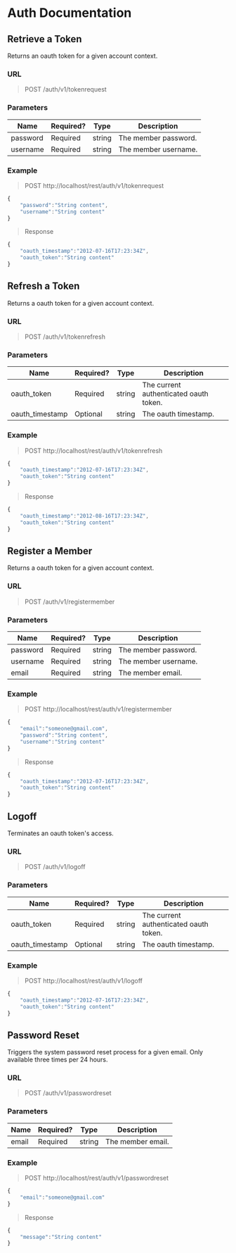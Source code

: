 # Auth Documentation

## Retrieve a Token

Returns an oauth token for a given account context.

### URL
> POST /auth/v1/tokenrequest

### Parameters

<table>
    <thead>
        <tr>
            <th>Name</th>
            <th>Required?</th>
            <th>Type</th>
            <th>Description</th>
        </tr>
    </thead>
    <tbody>
        <tr>
            <td>password</td>
            <td>Required</td>
            <td>string</td>
            <td>The member password.</td>
        </tr>
		<tr>
            <td>username</td>
            <td>Required</td>
            <td>string</td>
            <td>The member username.</td>
        </tr>
    </tbody>
</table>

### Example

> POST http://localhost/rest/auth/v1/tokenrequest
```js
{
	"password":"String content",
	"username":"String content"
}
```

> Response
```js
{
	"oauth_timestamp":"2012-07-16T17:23:34Z",
	"oauth_token":"String content"
}
```

## Refresh a Token

Returns a oauth token for a given account context.

### URL
> POST /auth/v1/tokenrefresh

### Parameters

<table>
    <thead>
        <tr>
            <th>Name</th>
            <th>Required?</th>
            <th>Type</th>
            <th>Description</th>
        </tr>
    </thead>
    <tbody>
        <tr>
            <td>oauth_token</td>
            <td>Required</td>
            <td>string</td>
            <td>The current authenticated oauth token.</td>
        </tr>
		<tr>
            <td>oauth_timestamp</td>
            <td>Optional</td>
            <td>string</td>
            <td>The oauth timestamp.</td>
        </tr>
    </tbody>
</table>

### Example

> POST http://localhost/rest/auth/v1/tokenrefresh
```js
{
	"oauth_timestamp":"2012-07-16T17:23:34Z",
	"oauth_token":"String content"
}
```

> Response
```js
{
	"oauth_timestamp":"2012-08-16T17:23:34Z",
	"oauth_token":"String content"
}
```

## Register a Member

Returns a oauth token for a given account context.

### URL
> POST /auth/v1/registermember

### Parameters

<table>
    <thead>
        <tr>
            <th>Name</th>
            <th>Required?</th>
            <th>Type</th>
            <th>Description</th>
        </tr>
    </thead>
    <tbody>
        <tr>
            <td>password</td>
            <td>Required</td>
            <td>string</td>
            <td>The member password.</td>
        </tr>
		<tr>
            <td>username</td>
            <td>Required</td>
            <td>string</td>
            <td>The member username.</td>
        </tr>
		<tr>
            <td>email</td>
            <td>Required</td>
            <td>string</td>
            <td>The member email.</td>
        </tr>
    </tbody>
</table>

### Example

> POST http://localhost/rest/auth/v1/registermember
```js
{
	"email":"someone@gmail.com",
	"password":"String content",
	"username":"String content"
}
```

> Response
```js
{
	"oauth_timestamp":"2012-07-16T17:23:34Z",
	"oauth_token":"String content"
}
```

## Logoff

Terminates an oauth token's access.

### URL
> POST /auth/v1/logoff

### Parameters

<table>
    <thead>
        <tr>
            <th>Name</th>
            <th>Required?</th>
            <th>Type</th>
            <th>Description</th>
        </tr>
    </thead>
    <tbody>
        <tr>
            <td>oauth_token</td>
            <td>Required</td>
            <td>string</td>
            <td>The current authenticated oauth token.</td>
        </tr>
		<tr>
            <td>oauth_timestamp</td>
            <td>Optional</td>
            <td>string</td>
            <td>The oauth timestamp.</td>
        </tr>
    </tbody>
</table>

### Example

> POST http://localhost/rest/auth/v1/logoff
```js
{
	"oauth_timestamp":"2012-07-16T17:23:34Z",
	"oauth_token":"String content"
}
```

## Password Reset

Triggers the system password reset process for a given email. Only available three times per 24 hours.

### URL
> POST /auth/v1/passwordreset

### Parameters

<table>
    <thead>
        <tr>
            <th>Name</th>
            <th>Required?</th>
            <th>Type</th>
            <th>Description</th>
        </tr>
    </thead>
    <tbody>       
		<tr>
            <td>email</td>
            <td>Required</td>
            <td>string</td>
            <td>The member email.</td>
        </tr>
    </tbody>
</table>

### Example

> POST http://localhost/rest/auth/v1/passwordreset
```js
{
	"email":"someone@gmail.com"	
}
```

> Response
```js
{
	"message":"String content"
}
```